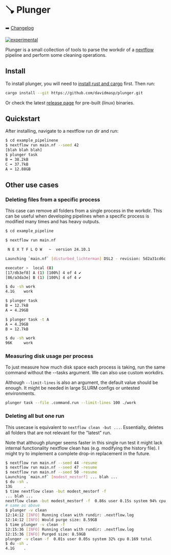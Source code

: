 # 🪠 Plunger

➡️ [Changelog](./CHANGELOG.md)

[![experimental](http://badges.github.io/stability-badges/dist/experimental.svg)](http://github.com/badges/stability-badges)

Plunger is a small collection of tools to parse the workdir of a
[nextflow](https://nextflow.io/) pipeline and perform some cleaning
operations.

## Install

To install plunger, you will need to [install rust and cargo](https://www.rust-lang.org/tools/install) first. Then run:

```bash
cargo install --git https://github.com/davidmasp/plunger.git
```

Or check the latest
[release page](https://github.com/davidmasp/plunger/releases)
for pre-built (linux) binaries.

## Quickstart

After installing, navigate to a nextflow run dir and run:

```bash
$ cd example_pipelinene
$ nextflow run main.nf --seed 42
[blah blah blah]
$ plunger task
B ➡️ 38.2kB
C ➡️ 37.7kB
A ➡️ 12.88GB
```

## Other use cases

### Deleting files from a specific process

This case can remove all folders from a single process in the workdir.
This can be useful when developing pipelines when
a specific process is modified many times and has heavy outputs.

```bash
$ cd example_pipeline

$ nextflow run main.nf

 N E X T F L O W   ~  version 24.10.1

Launching `main.nf` [disturbed_lichterman] DSL2 - revision: 5d2a31cd6c

executor >  local (8)
[17/db3ef8] A (1) [100%] 4 of 4 ✔
[86/a3da3e] B (1) [100%] 4 of 4 ✔

$ du -sh work 
4.1G    work

$ plunger task
B ➡️ 12.7kB
A ➡️ 4.29GB

$ plunger task -t A
A ➡️ 4.29GB
B ➡️ 12.7kB

$ du -sh work 
96K     work
```

### Measuring disk usage per process

To just measure how much disk space each process is taking, run the same command
without the --tasks argument. We can also use custom workdirs.

Although `--limit-lines` is also an argument, the default value should be enough. It might
be needed in large SLURM configs or untested environments. 

```bash
plunger task --file .command.run --limit-lines 100 ./work
```

### Deleting all but one run

This usecase is equivalent to `nextflow clean -but ...`. Essentially, deletes all
folders that are not relevant for the "latest" run.

Note that although plunger seems faster in this single run test it might lack
internal functionality nextflow clean has (e.g. modifying the history file).
I might try to implement a complete drop-in replacement in the future.

```bash
$ nextflow run main.nf --seed 44 -resume
$ nextflow run main.nf --seed 47 -resume
$ nextflow run main.nf --seed 50 -resume
Launching `main.nf` [modest_mestorf] ... blah ...
$ du -sh .                              
13G     .
$ time nextflow clean -but modest_mestorf -f 
... blah ...
nextflow clean -but modest_mestorf -f  0.86s user 0.15s system 94% cpu 1.073 total
# same as above
$ plunger -v clean
12:14:12 [INFO] Running clean with rundir: .nextflow.log
12:14:12 [INFO] Would purge size: 8.59GB
$ time plunger -v clean -f              
12:15:36 [INFO] Running clean with rundir: .nextflow.log
12:15:36 [INFO] Purged size: 8.59GB
plunger -v clean -f  0.01s user 0.05s system 32% cpu 0.169 total
$ du -sh .
4.1G    .
```
